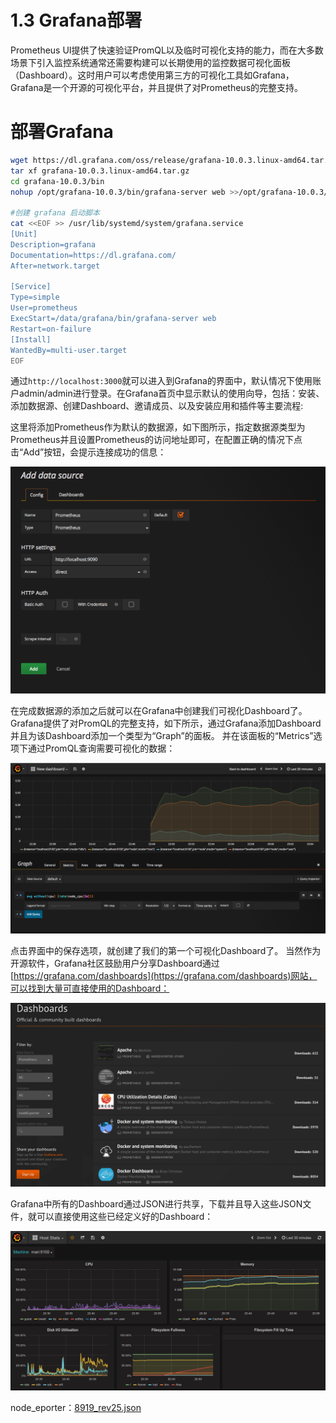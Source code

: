 # 1.3 Grafana部署

Prometheus UI提供了快速验证PromQL以及临时可视化支持的能力，而在大多数场景下引入监控系统通常还需要构建可以长期使用的监控数据可视化面板（Dashboard）。这时用户可以考虑使用第三方的可视化工具如Grafana，Grafana是一个开源的可视化平台，并且提供了对Prometheus的完整支持。

# **部署Grafana**

```bash
wget https://dl.grafana.com/oss/release/grafana-10.0.3.linux-amd64.tar.gz
tar xf grafana-10.0.3.linux-amd64.tar.gz
cd grafana-10.0.3/bin
nohup /opt/grafana-10.0.3/bin/grafana-server web >>/opt/grafana-10.0.3/grafina.log 2>&1 &

#创建 grafana 启动脚本
cat <<EOF >> /usr/lib/systemd/system/grafana.service 
[Unit]
Description=grafana
Documentation=https://dl.grafana.com/
After=network.target
 
[Service]
Type=simple
User=prometheus
ExecStart=/data/grafana/bin/grafana-server web
Restart=on-failure
[Install]
WantedBy=multi-user.target
EOF
```

通过`http://localhost:3000`​​就可以进入到Grafana的界面中，默认情况下使用账户admin/admin进行登录。在Grafana首页中显示默认的使用向导，包括：安装、添加数据源、创建Dashboard、邀请成员、以及安装应用和插件等主要流程:

这里将添加Prometheus作为默认的数据源，如下图所示，指定数据源类型为Prometheus并且设置Prometheus的访问地址即可，在配置正确的情况下点击“Add”按钮，会提示连接成功的信息：

![](assets/net-img-add_default_prometheus_datasource-20230802134328-4shl0zt.png "添加Prometheus作为数据源")  
  

在完成数据源的添加之后就可以在Grafana中创建我们可视化Dashboard了。Grafana提供了对PromQL的完整支持，如下所示，通过Grafana添加Dashboard并且为该Dashboard添加一个类型为“Graph”的面板。  并在该面板的“Metrics”选项下通过PromQL查询需要可视化的数据：

![](assets/net-img-first_grafana_dashboard-20230802134329-u3nx5p1.png "第一个可视化面板")  

点击界面中的保存选项，就创建了我们的第一个可视化Dashboard了。 当然作为开源软件，Grafana社区鼓励用户分享Dashboard通过[https://grafana.com/dashboards](https://grafana.com/dashboards)网站，可以找到大量可直接使用的Dashboard：

![](assets/net-img-grafana_dashboards-20230802134330-r7qih1n.png "用户共享的Dashboard")  

Grafana中所有的Dashboard通过JSON进行共享，下载并且导入这些JSON文件，就可以直接使用这些已经定义好的Dashboard：

![](assets/net-img-node_exporter_dashboard-20230802134331-g39tzqh.png "Host Stats Dashboard")​

node_eporter：[8919_rev25.json](assets/8919_rev25-20230802111035-elccf0h.json)

‍

‍
